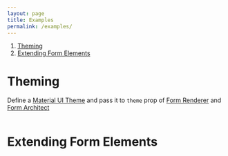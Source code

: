 ```yaml
---
layout: page
title: Examples
permalink: /examples/
---
```


1. [Theming](#theming)
2. [Extending Form Elements](#extending-form-elements)

# Theming
Define a [Material UI Theme](https://material-ui.com/customization/default-theme/) and pass it to `theme` prop of [Form Renderer](components#form-renderer) and [Form Architect](components#form-architect)
~~~ tsx

~~~
# Extending Form Elements

